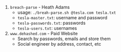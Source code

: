1. `breach-parse` - Heath Adams
	- usage: `./breah-parse.sh @tesla.com tesla.txt`
	- `tesla-master.txt`: username and password
	- `tesla-passwords.txt`: passwords
	- `tesla-users.txt`: usernames
2. `www.dehashed.com` - Paid Website
	- Search by passwords, emails and store them
	- Social engineer by address, contact, etc